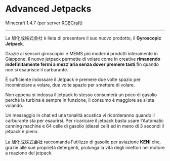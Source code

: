 # Advanced Jetpacks

Minecraft 1.4.7 (per server [RGBCraft](http://rgbcraft.com))

---

La 旭化成株式会社 è lieta di presentare il suo nuovo prodotto, il **Gyroscopic Jetpack**.

Grazie ai sensori giroscopici e MEMS più moderni prodotti interamente in Giappone, il nuovo jetpack permette di volare come in creative **rimanendo indefinitamente fermi a mezz'aria senza dover premere tasti** fin quando non si esaurisce il carburante.

È sufficiente indossare il Jetpack e premere due volte spazio per incominciare a volare, due volte spazio per smettere di volare.

Non appena si indossa il jetpack lo stesso consumerà un poco di gasolio perché la turbina è sempre in funzione, il consumo è maggiore se si sta volando. 

Un messaggio in chat ed una tonalità acustica vi ricorderanno quando il carburante sta per esaurirsi. Per ricaricare il jetpack basta usare l'Automatic canning machine e 64 celle di gasolio (diesel cell) ed in meno di 3 secondi il jetpack è pieno. 

La 旭化成株式会社 raccomanda l'utilizzo di gasolio per aviazione **KENI** che, grazie alle sue proprietà detergenti, prolunga la vita degli iniettori nel motore a reazione del jetpack.
